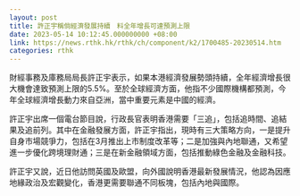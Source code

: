 ```yaml
---
layout: post
title: 許正宇稱倘經濟發展持續　料全年增長可達預測上限
date: 2023-05-14 10:12:45.000000000 +08:00
link: https://news.rthk.hk/rthk/ch/component/k2/1700485-20230514.htm
categories: rthk
---
```


財經事務及庫務局局長許正宇表示，如果本港經濟發展勢頭持續，全年經濟增長很大機會達致預測上限的5.5%。至於全球經濟方面，他指不少國際機構都預測，今年全球經濟增長動力來自亞洲，當中重要元素是中國的經濟。

許正宇出席一個電台節目說，行政長官表明香港需要「三追」，包括追時間、追結果及追前列。其中在金融發展方面，許正宇指出，現時有三大策略方向，一是提升自身市場競爭力，包括在3月推出上市制度改革等；二是加強與內地聯通，又希望進一步優化跨境理財通；三是在新金融領域方面，包括推動綠色金融及金融科技。

許正宇又說，近日他訪問英國及歐盟，向外國說明香港最新發展情況，他認為因應地緣政治及宏觀變化，香港更需要聯通不同板塊，包括內地與國際。
